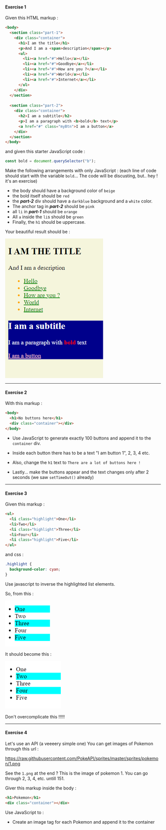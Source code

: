 #### Exercise 1

Given this HTML markup :

```html
<body>
  <section class="part-1">
    <div class="container">
      <h1>I am the title</h1>
      <p>And I am a <span>description</span></p>
      <ul>
        <li><a href="#">Hello</a></li>
        <li><a href="#">Goodbye</a></li>
        <li><a href="#">How are you ?</a></li>
        <li><a href="#">World</a></li>
        <li><a href="#">Internet</a></li>
      </ul>
    </div>
  </section>

  <section class="part-2">
    <div class="container">
      <h2>I am a subtitle</h2>
      <p>I am a paragraph with <b>bold</b> text</p>
      <a href="#" class="myBtn">I am a button</a>
    </div>
  </section>
</body>
```

and given this starter JavaScript code :

```js
const bold = document.querySelector("b");
```

Make the following arrangements with only JavaScript :
(each line of code should start with the variable `bold`... The code will be discusting, but.. hey ! it's an exercise)

- the body should have a background color of `beige`
- the bold itself should be `red`
- the **_part-2_** div should have a `darkblue` background and a `white` color.
- The anchor tag in **_part-2_** should be `pink`
- all `li` in **_part-1_** should be `orange`
- All `a` inside the `li`s should be `green`
- Finally, the `h1` should be uppercase.

Your beautiful result should be :

![Alt text](image-6.png)

---

#### Exercise 2

With this markup :

```html
<body>
  <h1>No buttons here</h1>
  <div class="container"></div>
</body>
```

- Use JavaScript to generate exactly 100 buttons and append it to the `container` div.

- Inside each button there has to be a text "I am button 1", 2, 3, 4 etc.

- Also, change the `h1` text to `There are a lot of buttons here !`

- Lastly... make the buttons appear and the text changes only after 2 seconds (we saw `setTimeOut()` already)

---

#### Exercise 3

Given this markup :

```html
<ul>
  <li class="highlight">One</li>
  <li>Two</li>
  <li class="highlight">Three</li>
  <li>Four</li>
  <li class="highlight">Five</li>
</ul>
```

and css :

```css
.highlight {
  background-color: cyan;
}
```

Use javascript to inverse the highlighted list elements.

So, from this :

![](image-7.png)

It should become this :

![Alt text](image-8.png)

Don't overcomplicate this !!!!!

---

#### Exercise 4

Let's use an API (a veeeery simple one)
You can get images of Pokemon through this url :

https://raw.githubusercontent.com/PokeAPI/sprites/master/sprites/pokemon/1.png

See the `1.png` at the end ? This is the image of pokemon 1. You can go through 2, 3, 4, etc. untill 151.

Giver this markup inside the body :

```html
<h1>Pokemon</h1>
<div class="container"></div>
```

Use JavaScript to :

- Create an image tag for each Pokemon and append it to the container
